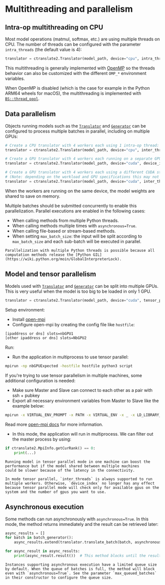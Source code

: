 # Multithreading and parallelism

## Intra-op multithreading on CPU

Most model operations (matmul, softmax, etc.) are using multiple threads on CPU. The number of threads can be configured with the parameter `intra_threads` (the default value is 4):

```python
translator = ctranslate2.Translator(model_path, device="cpu", intra_threads=8)
```

This multithreading is generally implemented with [OpenMP](https://www.openmp.org/) so the threads behavior can also be customized with the different `OMP_*` environment variables.

When OpenMP is disabled (which is the case for example in the Python ARM64 wheels for macOS), the multithreading is implemented with [`BS::thread_pool`](https://github.com/bshoshany/thread-pool).

## Data parallelism

Objects running models such as the [`Translator`](python/ctranslate2.Translator.rst) and [`Generator`](python/ctranslate2.Generator.rst) can be configured to process multiple batches in parallel, including on multiple GPUs:

```python
# Create a CPU translator with 4 workers each using 1 intra-op thread:
translator = ctranslate2.Translator(model_path, device="cpu", inter_threads=4, intra_threads=1)

# Create a GPU translator with 4 workers each running on a separate GPU:
translator = ctranslate2.Translator(model_path, device="cuda", device_index=[0, 1, 2, 3])

# Create a GPU translator with 4 workers each using a different CUDA stream:
# (Note: depending on the workload and GPU specifications this may not improve the global throughput.)
translator = ctranslate2.Translator(model_path, device="cuda", inter_threads=4)
```

When the workers are running on the same device, the model weights are shared to save on memory.

Multiple batches should be submitted concurrently to enable this parallelization. Parallel executions are enabled in the following cases:

* When calling methods from multiple Python threads.
* When calling methods multiple times with `asynchronous=True`.
* When calling file-based or stream-based methods.
* When setting `max_batch_size`: the input will be split according to `max_batch_size` and each sub-batch will be executed in parallel.

```{note}
Parallelization with multiple Python threads is possible because all computation methods release the [Python GIL](https://wiki.python.org/moin/GlobalInterpreterLock).
```

## Model and tensor parallelism
Models used with [`Translator`](python/ctranslate2.Translator.rst) and [`Generator`](python/ctranslate2.Generator.rst) can be split into multiple GPUs.
This is very useful when the model is too big to be loaded in only 1 GPU.

```python
translator = ctranslate2.Translator(model_path, device="cuda", tensor_parallel=True)
```

Setup environment:
* Install [open-mpi](https://www.open-mpi.org/)
* Configure open-mpi by creating the config file like ``hostfile``:
```bash
[ipaddress or dns] slots=nbGPU1
[other ipaddress or dns] slots=NbGPU2
```

Run:
* Run the application in multiprocess to use tensor parallel:
```bash
mpirun -np nbGPUExpected -hostfile hostfile python3 script
```

If you're trying to use tensor parallelism in multiple machines, some additional configuration is needed:
* Make sure Master and Slave can connect to each other as a pair with ssh + pubkey
* Export all necessary environment variables from Master to Slave like the example below:
```bash
mpirun -x VIRTUAL_ENV_PROMPT -x PATH -x VIRTUAL_ENV -x _ -x LD_LIBRARY_PATH -np nbGPUExpected -hostfile hostfile python3 script
```
Read more [open-mpi docs](https://www.open-mpi.org/doc/) for more information.

* In this mode, the application will run in multiprocess. We can filter out the master process by using:
```python
if ctranslate2.MpiInfo.getCurRank() == 0:
    print(...)
```

```{note}
Running model in tensor parallel mode in one machine can boost the performance but if the model shared between multiple machines
could be slower because of the latency in the connectivity.
```

```{note}
In mode tensor parallel, `inter_threads` is always supported to run multiple workers. Otherwise, `device_index` no longer has any effect
because tensor parallel mode will check only for available gpus on the system and the number of gpus you want to use.
```

## Asynchronous execution

Some methods can run asynchronously with `asynchronous=True`. In this mode, the method returns immediately and the result can be retrieved later:

```python
async_results = []
for batch in batch_generator():
    async_results.extend(translator.translate_batch(batch, asynchronous=True))

for async_result in async_results:
    print(async_result.result())  # This method blocks until the result is available.
```

```{attention}
Instances supporting asynchronous execution have a limited queue size by default. When the queue of batches is full, the method will block even with `asynchronous=True`. See the parameter `max_queued_batches` in their constructor to configure the queue size.
```
